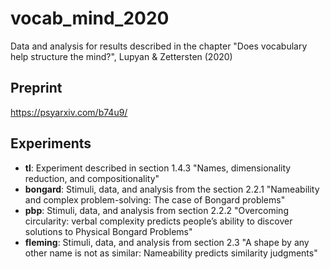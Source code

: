 # vocab_mind_2020
Data and analysis for results described in the chapter "Does vocabulary help structure the mind?", Lupyan &amp; Zettersten (2020)

## Preprint

https://psyarxiv.com/b74u9/

## Experiments

- **tl**: Experiment described in section 1.4.3 "Names, dimensionality reduction, and compositionality"
- **bongard**: Stimuli, data, and analysis from the section 2.2.1 "Nameability and complex problem-solving: The case of Bongard problems"
- **pbp**: Stimuli, data, and analysis from section 2.2.2 "Overcoming circularity: verbal complexity predicts people’s ability to discover solutions to Physical Bongard Problems"
- **fleming**: Stimuli, data, and analysis from section 2.3 "A shape by any other name is not as similar: Nameability predicts similarity judgments"
